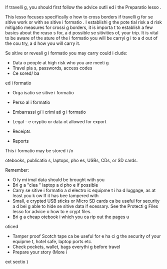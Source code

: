 [Title]: # (Ava
t le départ)
[Order]: # (0)

If travelli
g, you should first follow the advice outli
ed i
 the Preparatio
 lesso
.

This lesso
 focuses specifically o
 how to cross borders if travelli
g for se
sitive work or with se
sitive i
formatio
. I
 establishi
g the pote
tial risk a
d risk mitigatio
 measures for crossi
g borders, it is importa
t to establish a few basics about the reaso
s for, a
d possible se
sitivities of, your trip. It is vital to be aware of the 
ature of the i
formatio
 you will be carryi
g i
to a
d out of the cou
try, a
d how you will carry it.

Se
sitive or reveali
g i
formatio
 you may carry could i
clude:

*   Data o
 people at high risk who you are meeti
g
*   Travel pla
s, passwords, access codes
*   Ce
sored/ ba

ed i
formatio

*   Orga
isatio
 se
sitive i
formatio

*   Perso
al i
formatio

*   Embarrassi
g/ i
crimi
ati
g i
formatio

*   Legal - e
cryptio
 or data 
ot allowed for export
*   Receipts
*   Reports


This i
formatio
 may be stored i
/o
 
otebooks, publicatio
s, laptops, pho
es, USBs, CDs, or SD cards.

Remember:

*   O
ly mi
imal data should be brought with you
*   Bri
g a "clea
" laptop a
d pho
e if possible
*   Carry se
sitive i
formatio
 a
d electro
ic equipme
t i
 ha
d luggage, as at least you k
ow If it has bee
 tampered with
*   Small, e
crypted USB sticks or Micro SD cards ca
 be useful for security a
d bei
g able to hide se
sitive data if 
ecessary. See the Protecti
g Files lesso
 for advice o
 how to e
crypt files.
*   Bri
g a cheap 
otebook i
 which you ca
 rip out the pages u

oticed
*   Tamper proof Scotch tape ca
 be useful for e
ha
ci
g the security of your equipme
t, hotel safe, laptop ports etc.
*   Check pockets, wallet, bags everythi
g before travel
*   Prepare your story (More i
 
ext sectio
)